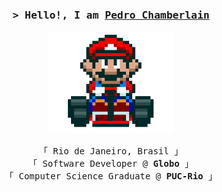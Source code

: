 <!-- Header -->
<h3 align="center">
  <samp>&gt; Hello!, I am
          <b><a href="https://lnk.bio/pedroch">Pedro Chamberlain</a></b>
  </samp>
</h3>

<!-- Hero -->
<p align="center">
   <img src='https://raw.githubusercontent.com/pedrochamberlain/pedrochamberlain/main/icons/mario_kart.gif' width='200"'>
</p>

<!-- Bio -->
<p align="center">
  <!-- Personal Info -->
  <samp>
    「 Rio de Janeiro, Brasil 」<br>
    「 Software Developer @<b> Globo</b> 」<br>
    「 Computer Science Graduate @<b> PUC-Rio</b> 」
  </samp>
</p>
